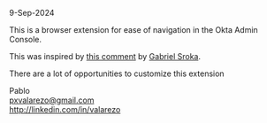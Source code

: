 9-Sep-2024

This is a browser extension for ease of navigation in the Okta Admin Console.

This was inspired by [this comment](https://macadmins.slack.com/archives/C0LFP9CP6/p1723742530475079) by [Gabriel Sroka](https://github.com/gabrielsroka).

There are a lot of opportunities to customize this extension

Pablo  
pxvalarezo@gmail.com  
http://linkedin.com/in/valarezo
